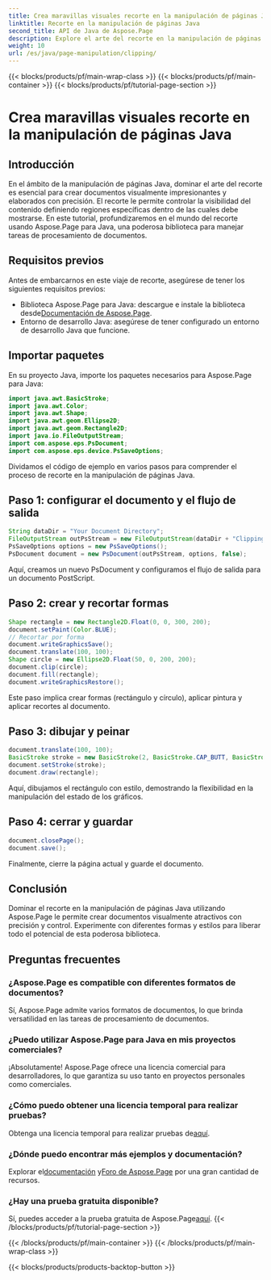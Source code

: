 ```yaml
---
title: Crea maravillas visuales recorte en la manipulación de páginas Java
linktitle: Recorte en la manipulación de páginas Java
second_title: API de Java de Aspose.Page
description: Explore el arte del recorte en la manipulación de páginas Java con Aspose.Page. Domine la elaboración precisa de documentos para obtener imágenes y control impresionantes.
weight: 10
url: /es/java/page-manipulation/clipping/
---
```


{{< blocks/products/pf/main-wrap-class >}}
{{< blocks/products/pf/main-container >}}
{{< blocks/products/pf/tutorial-page-section >}}

# Crea maravillas visuales recorte en la manipulación de páginas Java

## Introducción
En el ámbito de la manipulación de páginas Java, dominar el arte del recorte es esencial para crear documentos visualmente impresionantes y elaborados con precisión. El recorte le permite controlar la visibilidad del contenido definiendo regiones específicas dentro de las cuales debe mostrarse. En este tutorial, profundizaremos en el mundo del recorte usando Aspose.Page para Java, una poderosa biblioteca para manejar tareas de procesamiento de documentos.
## Requisitos previos
Antes de embarcarnos en este viaje de recorte, asegúrese de tener los siguientes requisitos previos:
-  Biblioteca Aspose.Page para Java: descargue e instale la biblioteca desde[Documentación de Aspose.Page](https://reference.aspose.com/page/java/).
- Entorno de desarrollo Java: asegúrese de tener configurado un entorno de desarrollo Java que funcione.
## Importar paquetes
En su proyecto Java, importe los paquetes necesarios para Aspose.Page para Java:
```java
import java.awt.BasicStroke;
import java.awt.Color;
import java.awt.Shape;
import java.awt.geom.Ellipse2D;
import java.awt.geom.Rectangle2D;
import java.io.FileOutputStream;
import com.aspose.eps.PsDocument;
import com.aspose.eps.device.PsSaveOptions;

```
Dividamos el código de ejemplo en varios pasos para comprender el proceso de recorte en la manipulación de páginas Java.
## Paso 1: configurar el documento y el flujo de salida
```java
String dataDir = "Your Document Directory";
FileOutputStream outPsStream = new FileOutputStream(dataDir + "Clipping_outPS.ps");
PsSaveOptions options = new PsSaveOptions();
PsDocument document = new PsDocument(outPsStream, options, false);
```
Aquí, creamos un nuevo PsDocument y configuramos el flujo de salida para un documento PostScript.
## Paso 2: crear y recortar formas
```java
Shape rectangle = new Rectangle2D.Float(0, 0, 300, 200);
document.setPaint(Color.BLUE);
// Recortar por forma
document.writeGraphicsSave();
document.translate(100, 100);
Shape circle = new Ellipse2D.Float(50, 0, 200, 200);
document.clip(circle);
document.fill(rectangle);
document.writeGraphicsRestore();
```
Este paso implica crear formas (rectángulo y círculo), aplicar pintura y aplicar recortes al documento.
## Paso 3: dibujar y peinar
```java
document.translate(100, 100);
BasicStroke stroke = new BasicStroke(2, BasicStroke.CAP_BUTT, BasicStroke.JOIN_MITER, 10.0f, new float[]{5.0f}, 0.0f);
document.setStroke(stroke);
document.draw(rectangle);
```
Aquí, dibujamos el rectángulo con estilo, demostrando la flexibilidad en la manipulación del estado de los gráficos.
## Paso 4: cerrar y guardar
```java
document.closePage();
document.save();
```
Finalmente, cierre la página actual y guarde el documento.
## Conclusión
Dominar el recorte en la manipulación de páginas Java utilizando Aspose.Page le permite crear documentos visualmente atractivos con precisión y control. Experimente con diferentes formas y estilos para liberar todo el potencial de esta poderosa biblioteca.
## Preguntas frecuentes

### ¿Aspose.Page es compatible con diferentes formatos de documentos?
Sí, Aspose.Page admite varios formatos de documentos, lo que brinda versatilidad en las tareas de procesamiento de documentos.
### ¿Puedo utilizar Aspose.Page para Java en mis proyectos comerciales?
¡Absolutamente! Aspose.Page ofrece una licencia comercial para desarrolladores, lo que garantiza su uso tanto en proyectos personales como comerciales.
### ¿Cómo puedo obtener una licencia temporal para realizar pruebas?
 Obtenga una licencia temporal para realizar pruebas de[aquí](https://purchase.aspose.com/temporary-license/).
### ¿Dónde puedo encontrar más ejemplos y documentación?
 Explorar el[documentación](https://reference.aspose.com/page/java/) y[Foro de Aspose.Page](https://forum.aspose.com/c/page/39) por una gran cantidad de recursos.
### ¿Hay una prueba gratuita disponible?
 Sí, puedes acceder a la prueba gratuita de Aspose.Page[aquí](https://releases.aspose.com/).
{{< /blocks/products/pf/tutorial-page-section >}}

{{< /blocks/products/pf/main-container >}}
{{< /blocks/products/pf/main-wrap-class >}}

{{< blocks/products/products-backtop-button >}}
